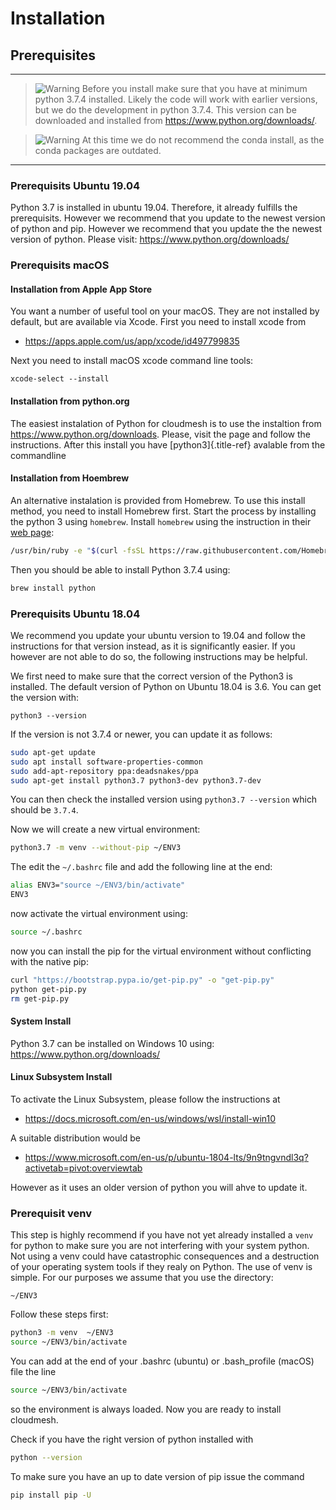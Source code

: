 # Installation 

## Prerequisites

---

> ![Warning](images/warning.png) Before you install make sure that you have at minimum python 3.7.4
> installed. Likely the code will work with earlier versions, but we do
> the development in python 3.7.4. This version can be downloaded and
> installed from <https://www.python.org/downloads/>.

> ![Warning](images/warning.png) At this time we do not recommend the 
> conda install, as the conda packages are outdated.


---


### Prerequisits Ubuntu 19.04

Python 3.7 is installed in ubuntu 19.04. Therefore, it already fulfills
the prerequisits. However we recommend that you update to the newest
version of python and pip. However we recommend that you update the the
newest version of python. Please visit:
<https://www.python.org/downloads/>

### Prerequisits macOS

#### Installation from Apple App Store

You want a number of useful tool on your macOS. They are not installed
by default, but are available via Xcode. First you need to install xcode
from

-   <https://apps.apple.com/us/app/xcode/id497799835>

Next you need to install macOS xcode command line tools:

    xcode-select --install

#### Installation from python.org

The easiest instalation of Python for cloudmesh is to use the instaltion
from <https://www.python.org/downloads>. Please, visit the page and
follow the instructions. After this install you have
[python3]{.title-ref} avalable from the commandline

#### Installation from Hoembrew

An alternative instalation is provided from Homebrew. To use this
install method, you need to install Homebrew first. Start the process by
installing the python 3 using `homebrew`. Install `homebrew` using the
instruction in their [web page](https://brew.sh/#install):

```bash
/usr/bin/ruby -e "$(curl -fsSL https://raw.githubusercontent.com/Homebrew/install/master/install)"
```

Then you should be able to install Python 3.7.4 using:

```bash
brew install python
```

### Prerequisits Ubuntu 18.04

We recommend you update your ubuntu version to 19.04 and follow the
instructions for that version instead, as it is significantly easier. If
you however are not able to do so, the following instructions may be
helpful.

We first need to make sure that the correct version of the Python3 is
installed. The default version of Python on Ubuntu 18.04 is 3.6. You can
get the version with:

    python3 --version

If the version is not 3.7.4 or newer, you can update it as follows:

```bash
sudo apt-get update
sudo apt install software-properties-common
sudo add-apt-repository ppa:deadsnakes/ppa
sudo apt-get install python3.7 python3-dev python3.7-dev
```

You can then check the installed version using `python3.7 --version`
which should be `3.7.4`.

Now we will create a new virtual environment:

```bash
python3.7 -m venv --without-pip ~/ENV3
```

The edit the `~/.bashrc` file and add the following line at the end:

```bash
alias ENV3="source ~/ENV3/bin/activate"
ENV3
```

now activate the virtual environment using:

```bash
source ~/.bashrc
```

now you can install the pip for the virtual environment without
conflicting with the native pip:

```bash
curl "https://bootstrap.pypa.io/get-pip.py" -o "get-pip.py"
python get-pip.py
rm get-pip.py
```


#### System Install

Python 3.7 can be installed on Windows 10 using:
<https://www.python.org/downloads/>

#### Linux Subsystem Install

To activate the Linux Subsystem, please follow the instructions at

-   <https://docs.microsoft.com/en-us/windows/wsl/install-win10>

A suitable distribution would be

-   <https://www.microsoft.com/en-us/p/ubuntu-1804-lts/9n9tngvndl3q?activetab=pivot:overviewtab>

However as it uses an older version of python you will ahve to update
it.

### Prerequisit venv

This step is highly recommend if you have not yet already installed a
`venv` for python to make sure you are not interfering with your system
python. Not using a venv could have catastrophic consequences and a
destruction of your operating system tools if they realy on Python. The
use of venv is simple. For our purposes we assume that you use the
directory:

    ~/ENV3

Follow these steps first:

```bash
python3 -m venv  ~/ENV3
source ~/ENV3/bin/activate
```

You can add at the end of your .bashrc (ubuntu) or .bash\_profile
(macOS) file the line

```bash
source ~/ENV3/bin/activate
```

so the environment is always loaded. Now you are ready to install
cloudmesh.

Check if you have the right version of python installed with

```bash
python --version
```

To make sure you have an up to date version of pip issue the command

```bash
pip install pip -U
```
